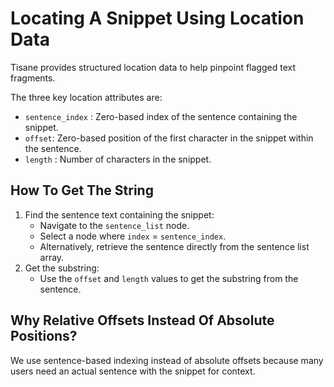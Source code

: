 # Locating A Snippet Using Location Data

Tisane provides structured location data to help pinpoint flagged text fragments.

The three key location attributes are:

- `sentence_index` : Zero-based index of the sentence containing the snippet.     
- `offset`: Zero-based position of the first character in the snippet within the sentence.
- `length` : Number of characters in the snippet.                         

## How To Get The String

1. Find the sentence text containing the snippet:
   - Navigate to the `sentence_list` node.
   - Select a node where `index` = `sentence_index`.
   - Alternatively, retrieve the sentence directly from the sentence list array.
2. Get the substring:
   - Use the `offset` and `length` values to get the substring from the sentence.

## Why Relative Offsets Instead Of Absolute Positions?

We use sentence-based indexing instead of absolute offsets because many users need an actual sentence with the snippet for context.
